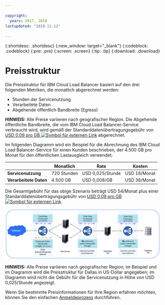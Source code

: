 ```yaml
---

copyright:
  years: 2017, 2018
lastupdated: "2018-11-12"

---
```


{:shortdesc: .shortdesc}
{:new_window: target="_blank"}
{:codeblock: .codeblock}
{:pre: .pre}
{:screen: .screen}
{:tip: .tip}
{:download: .download}


# Preisstruktur

Die Preisstruktur für IBM Cloud Load Balancer basiert auf den drei folgenden Metriken, die monatlich abgerechnet werden:

* Stunden der Servicenutzung
* Verarbeitete Daten
* Abgehende öffentlich Bandbreite (Egress)

**HINWEIS:** Alle Preise variieren nach geografischer Region. Die Abgehende öffentliche Bandbreite, die vom IBM Cloud Load Balancer-Service verbraucht wird, wird gemäß der Standarddatenübertragungsgebühr von [USD 0,09 pro GB ![Symbol für externen Link](../../icons/launch-glyph.svg "Symbol für externen Link")](https://www.ibm.com/cloud/bandwidth) abgerechnet.

Im folgenden Diagramm wird ein Beispiel für die Abrechnung des IBM Cloud Load Balancer-Service für einen Kunden beschrieben, der 4.500 GB pro Monat für den öffentlichen Lastausgleich verwendet:

| | Monatlich | Rate | Kosten |
| ------------- | ------------- | ------------- | ------------- |
| **Servicenutzung** | 720 Stunden | USD 0,025/Stunde | USD 18/Monat |
| **Verarbeitete Daten** | 4.500 GB | USD 0,008/GB | USD 36/Monat |

Die Gesamtgebühr für das obige Szenario beträgt USD 54/Monat plus einer Standarddatenübertragungsgebühr von [USD 0,09 pro GB ![Symbol für externen Link](../../icons/launch-glyph.svg "Symbol für externen Link")](https://www.ibm.com/cloud/bandwidth). 

![Preisstruktur](./images/pricing.png)


**HINWEIS:** Alle Preise variieren nach geografischer Region; im Beispiel und im Diagramm wird die Preisstruktur für Dallas in US-Dollar angegeben; im Diagramm wird nicht die Gebühr für die Servicenutzung in Höhe von USD 0,025/Stunde angezeigt.

Wenn Sie bestimmte Preisinformationen für Ihre Region erfahren möchten, können Sie den einfachen [Anmeldeprozess](https://console.bluemix.net/catalog/infrastructure/load-balancer-group) durchführen.
